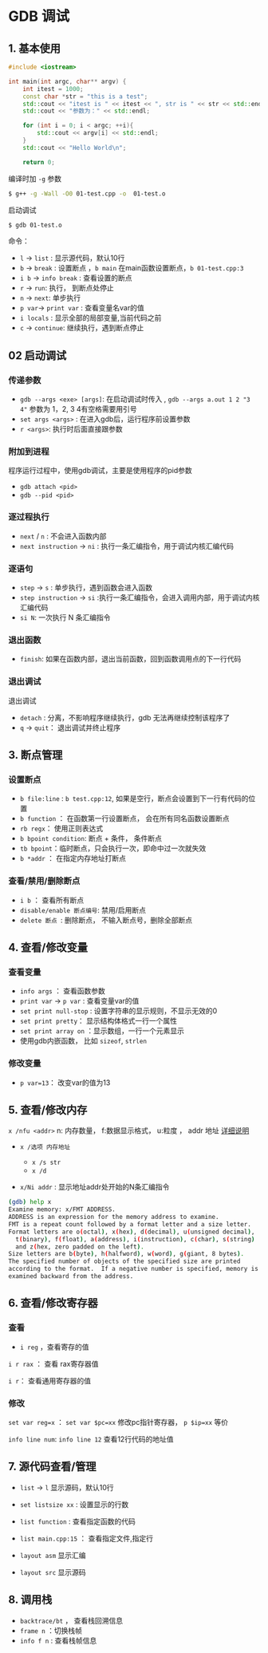 # GDB 调试

## 1. 基本使用

```c++
#include <iostream>

int main(int argc, char** argv) {
    int itest = 1000;
    const char *str = "this is a test";
    std::cout << "itest is " << itest << ", str is " << str << std::endl;
    std::cout << "参数为：" << std::endl;

    for (int i = 0; i < argc; ++i){
        std::cout << argv[i] << std::endl;
    }
    std::cout << "Hello World\n";

    return 0;

```

编译时加 `-g` 参数
```bash
$ g++ -g -Wall -O0 01-test.cpp -o  01-test.o
```

启动调试

```bash
$ gdb 01-test.o
```

命令：
- `l` -> `list` : 显示源代码，默认10行
- `b` -> `break` : 设置断点 ，`b main` 在main函数设置断点，`b 01-test.cpp:3` 
- `i b` -> `info break` : 查看设置的断点
- `r` -> `run`: 执行， 到断点处停止
- `n` -> `next`: 单步执行
- `p var`-> `print var` : 查看变量名var的值
- `i locals` : 显示全部的局部变量,当前代码之前
- `c` -> `continue`: 继续执行，遇到断点停止




## 02 启动调试


### 传递参数

- `gdb --args <exe> [args]`: 在启动调试时传入 , `gdb --args a.out 1 2 "3 4"` 参数为 1，2, 3 4有空格需要用引号
- `set args <args>` : 在进入gdb后，运行程序前设置参数
- `r <args>`: 执行时后面直接跟参数


### 附加到进程
程序运行过程中，使用gdb调试，主要是使用程序的pid参数
- `gdb attach <pid>`
- `gdb --pid <pid>`

### 逐过程执行
- `next` / `n` : 不会进入函数内部
- `next instruction` -> `ni` : 执行一条汇编指令，用于调试内核汇编代码

### 逐语句
- `step` -> `s` : 单步执行，遇到函数会进入函数
- `step instruction` -> `si` :执行一条汇编指令，会进入调用内部，用于调试内核汇编代码
- `si N`: 一次执行 N 条汇编指令

### 退出函数

- `finish`: 如果在函数内部，退出当前函数，回到函数调用点的下一行代码


### 退出调试
退出调试

- `detach` : 分离，不影响程序继续执行，gdb 无法再继续控制该程序了
- `q` -> `quit`： 退出调试并终止程序


## 3. 断点管理

### 设置断点

- `b file:line` : `b test.cpp:12`, 如果是空行，断点会设置到下一行有代码的位置
- `b function` ： 在函数第一行设置断点， 会在所有同名函数设置断点
- `rb regx`： 使用正则表达式
- `b bpoint condition`: 断点 + 条件， 条件断点
- `tb bpoint`：临时断点，只会执行一次，即命中过一次就失效
- `b *addr` ： 在指定内存地址打断点

### 查看/禁用/删除断点

- `i b` ： 查看所有断点
- `disable/enable 断点编号`: 禁用/启用断点
- `delete 断点 `: 删除断点， 不输入断点号，删除全部断点


## 4. 查看/修改变量


### 查看变量
- `info args` ： 查看函数参数
- `print var` -> `p var` : 查看变量var的值
- `set print null-stop` : 设置字符串的显示规则，不显示无效的0
- `set print pretty`： 显示结构体格式一行一个属性
- `set print array on` ：显示数组，一行一个元素显示
- 使用gdb内嵌函数， 比如 `sizeof`, `strlen`

### 修改变量
- `p var=13`： 改变var的值为13



## 5. 查看/修改内存


 `x /nfu <addr>` n: 内存数量， f:数据显示格式， u:粒度  ， addr 地址 [详细说明](https://sourceware.org/gdb/onlinedocs/gdb/Memory.html)

- `x /选项 内存地址`
  - `x /s str`
  - `x /d`

- `x/Ni addr` : 显示地址addr处开始的N条汇编指令

```bash
(gdb) help x
Examine memory: x/FMT ADDRESS.
ADDRESS is an expression for the memory address to examine.
FMT is a repeat count followed by a format letter and a size letter.
Format letters are o(octal), x(hex), d(decimal), u(unsigned decimal),
  t(binary), f(float), a(address), i(instruction), c(char), s(string)
  and z(hex, zero padded on the left).
Size letters are b(byte), h(halfword), w(word), g(giant, 8 bytes).
The specified number of objects of the specified size are printed
according to the format.  If a negative number is specified, memory is
examined backward from the address.
```


## 6. 查看/修改寄存器

### 查看
- `i reg` ，查看寄存的值

`i r rax` ： 查看 rax寄存器值

`i r`： 查看通用寄存器的值

### 修改
`set var reg=x` ： `set var $pc=xx` 修改pc指针寄存器， `p $ip=xx` 等价

`info line num`:  `info line 12` 查看12行代码的地址值

## 7. 源代码查看/管理

- `list` -> `l` 显示源码，默认10行
- `set listsize xx` : 设置显示的行数
- `list function` : 查看指定函数的代码
- `list main.cpp:15` ： 查看指定文件,指定行


- `layout asm` 显示汇编
- `layout src` 显示源码

## 8. 调用栈

- `backtrace/bt` ， 查看栈回溯信息
- `frame n` ：切换栈帧
- `info f n` : 查看栈帧信息

